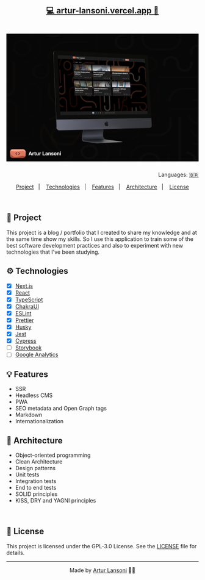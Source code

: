 <h2 align="center">
	<a href="https://artur-lansoni.vercel.app">💻 artur-lansoni.vercel.app 📱</a>
</h2>

<h1 align="center">
	<a href="https://artur-lansoni.vercel.app">
    	<img alt="Move.it" title="Artur Lansoni" src=".github/mockup.jpeg" />
	</a>
</h1>

<p align="right">
Languages: 
  <a href=".github/readme.pt-br.md">🇧🇷</a>
</p>

<p align="center">
  <a href="#-project">Project</a>&nbsp;&nbsp;&nbsp;|&nbsp;&nbsp;&nbsp;
  <a href="#technologies">Technologies</a>&nbsp;&nbsp;&nbsp;|&nbsp;&nbsp;&nbsp;
  <a href="#-features">Features</a>&nbsp;&nbsp;&nbsp;|&nbsp;&nbsp;&nbsp;
  <a href="#-architecture">Architecture</a>&nbsp;&nbsp;&nbsp;|&nbsp;&nbsp;&nbsp;
  <a href="#-license">License</a>
</p>

<br />

## 🚀 Project

This project is a blog / portfolio that I created to share my knowledge and at the same time show my
skills. So I use this application to train some of the best software development practices and also
to experiment with new technologies that I've been studying.

## ⚙️ Technologies

-   [x] [Next.js](https://nextjs.org)
-   [x] [React](https://reactjs.org)
-   [x] [TypeScript](https://www.typescriptlang.org)
-   [x] [ChakraUI](https://chakra-ui.com)
-   [x] [ESLint](https://eslint.org)
-   [x] [Prettier](https://prettier.io)
-   [x] [Husky](https://typicode.github.io/husky/)
-   [x] [Jest](https://jestjs.io)
-   [x] [Cypress](https://www.cypress.io)
-   [ ] [Storybook](https://storybook.js.org)
-   [ ] [Google Analytics]()

## 💡 Features

-   SSR
-   Headless CMS
-   PWA
-   SEO metadata and Open Graph tags
-   Markdown
-   Internationalization

## 🧱 Architecture

-   Object-oriented programming
-   Clean Architecture
-   Design patterns
-   Unit tests
-   Integration tests
-   End to end tests
-   SOLID principles
-   KISS, DRY and YAGNI principles

<br />

## 📝 License

This project is licensed under the GPL-3.0 License. See the [LICENSE](LICENSE) file for details.

---

<p align="center">Made by <a href="https://github.com/ArturLansoni">Artur Lansoni</a> 👨‍💻</p>
